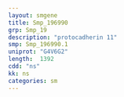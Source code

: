 ```yaml
---
layout: smgene
title: Smp_196990
grp: Smp_19
description: "protocadherin 11"
smp: Smp_196990.1
uniprot: "G4V6G2"
length:  1392
cdd: "ns"
kk: ns
categories: sm
---
```

